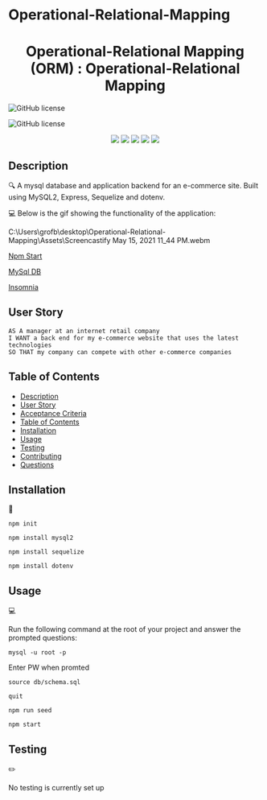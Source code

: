 # Operational-Relational-Mapping 
<h1 align="center">Operational-Relational Mapping (ORM) : Operational-Relational Mapping</h1>

<p align="center">

![GitHub license](https://img.shields.io/badge/Made%20by-%40Guerrero-green)

![GitHub license](https://img.shields.io/badge/license-MIT-blue.svg)
</p>

<p align="center">
    <img src="https://img.shields.io/badge/Javascript-yellow" />
    <img src="https://img.shields.io/badge/express-orange" />
    <img src="https://img.shields.io/badge/Sequelize-blue"  />
    <img src="https://img.shields.io/badge/mySQL-blue"  />
    <img src="https://img.shields.io/badge/dotenv-green" />
</p>


## Description

🔍 A mysql database and application backend for an e-commerce site. Built using MySQL2, Express, Sequelize and dotenv.
  
💻 Below is the gif showing the functionality of the application:

C:\Users\grofb\desktop\Operational-Relational-Mapping\Assets\Screencastify May 15, 2021 11_44 PM.webm
  
[Npm Start](./assets/Picture1.png)

[MySql DB](./assets/Picture2.png)

[Insomnia](./assets/Picture3.png)



  
## User Story
  
```
AS A manager at an internet retail company
I WANT a back end for my e-commerce website that uses the latest technologies
SO THAT my company can compete with other e-commerce companies
```

  
## Table of Contents
- [Description](#description)
- [User Story](#user-story)
- [Acceptance Criteria](#acceptance-criteria)
- [Table of Contents](#table-of-contents)
- [Installation](#installation)
- [Usage](#usage)
- [Testing](#testing)
- [Contributing](#contributing)
- [Questions](#questions)

## Installation
💾   
  
`npm init`

`npm install mysql2`

`npm install sequelize`

`npm install dotenv`
  
## Usage
💻   
  
Run the following command at the root of your project and answer the prompted questions:

`mysql -u root -p`

Enter PW when promted

`source db/schema.sql`

`quit`

`npm run seed`
  
`npm start`

## Testing
✏️

No testing is currently set up
